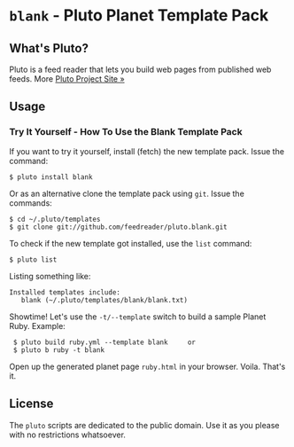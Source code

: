 # `blank` - Pluto Planet Template Pack

## What's Pluto?

Pluto is a feed reader that lets you build web pages from published
web feeds. More [Pluto Project Site »](https://github.com/feedreader/pluto)


## Usage

### Try It Yourself - How To Use the Blank Template Pack

If you want to try it yourself, install (fetch) the new template pack. Issue the command:

    $ pluto install blank

Or as an alternative clone the template pack using `git`. Issue the commands:

    $ cd ~/.pluto/templates
    $ git clone git://github.com/feedreader/pluto.blank.git

To check if the new template got installed, use the `list` command:

    $ pluto list

Listing something like:

    Installed templates include:
       blank (~/.pluto/templates/blank/blank.txt)

Showtime! Let's use the `-t/--template` switch to build a sample Planet Ruby. Example:

     $ pluto build ruby.yml --template blank     or
     $ pluto b ruby -t blank

Open up the generated planet page `ruby.html` in your browser. Voila. That's it.


## License

The `pluto` scripts are dedicated to the public domain.
Use it as you please with no restrictions whatsoever.
